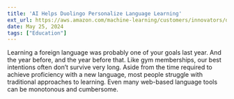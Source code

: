 ```yaml
---
title: 'AI Helps Duolingo Personalize Language Learning'
ext_url: https://aws.amazon.com/machine-learning/customers/innovators/duolingo/
date: May 25, 2024
tags: ["Education"]
---
```

Learning a foreign language was probably one of your goals last year. And the year before, and the year before that. Like gym memberships, our best intentions often don’t survive very long. Aside from the time required to achieve proficiency with a new language, most people struggle with traditional approaches to learning. Even many web-based language tools can be monotonous and cumbersome.

